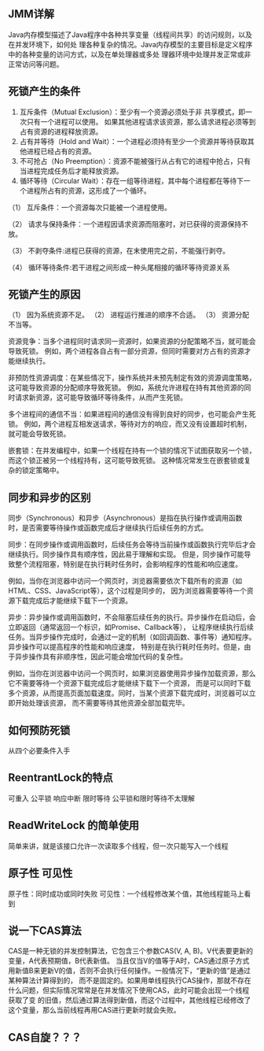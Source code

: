 ## JMM详解
Java内存模型描述了Java程序中各种共享变量（线程间共享）的访问规则，以及在并发环境下，如何处
理各种复杂的情况。Java内存模型的主要目标是定义程序中的各种变量的访问方式，以及在单处理器或多处
理器环境中处理并发正常或非正常访问等问题。

## 死锁产生的条件
1. 互斥条件（Mutual Exclusion）：至少有一个资源必须处于非 共享模式，即一次只有一个进程可以使用。
如果其他进程请求该资源，那么请求进程必须等到占有资源的进程释放资源。
2. 占有并等待（Hold and Wait）：一个进程必须持有至少一个资源并等待获取其他进程已经占有的资源。
3. 不可抢占（No Preemption）：资源不能被强行从占有它的进程中抢占，只有当进程完成任务后才能释放资源。
4. 循环等待（Circular Wait）：存在一组等待进程，其中每个进程都在等待下一个进程所占有的资源，这形成了一个循环。

（1） 互斥条件：一个资源每次只能被一个进程使用。

（2） 请求与保持条件：一个进程因请求资源而阻塞时，对已获得的资源保持不放。

（3） 不剥夺条件:进程已获得的资源，在末使用完之前，不能强行剥夺。

（4） 循环等待条件:若干进程之间形成一种头尾相接的循环等待资源关系

## 死锁产生的原因
（1） 因为系统资源不足。
（2） 进程运行推进的顺序不合适。
（3） 资源分配不当等。

资源竞争：当多个进程同时请求同一资源时，如果资源的分配策略不当，就可能会导致死锁。
例如，两个进程各自占有一部分资源，但同时需要对方占有的资源才能继续执行。

非预防性资源调度：在某些情况下，操作系统并未预先制定有效的资源调度策略，这可能导致资源的分配顺序导致死锁。
例如，系统允许进程在持有其他资源的同时请求新资源，这可能导致循环等待条件，从而产生死锁。

多个进程间的通信不当：如果进程间的通信没有得到良好的同步，也可能会产生死锁。
例如，两个进程互相发送请求，等待对方的响应，而又没有设置超时机制，就可能会导致死锁。

嵌套锁：在并发编程中，如果一个线程在持有一个锁的情况下试图获取另一个锁，而这个锁正被另一个线程持有，这可能导致死锁。
这种情况常发生在嵌套锁或复杂的锁定策略中。


## 同步和异步的区别
同步（Synchronous）和异步（Asynchronous）是指在执行操作或调用函数时，是否需要等待操作或函数完成后才继续执行后续任务的方式。

同步：在同步操作或调用函数时，后续任务会等待当前操作或函数执行完毕后才会继续执行。同步操作具有顺序性，因此易于理解和实现。
但是，同步操作可能导致整个流程阻塞，特别是在执行耗时任务时，会影响程序的性能和响应速度。

例如，当你在浏览器中访问一个网页时，浏览器需要依次下载所有的资源（如HTML、CSS、JavaScript等），这个过程是同步的，
因为浏览器需要等待一个资源下载完成后才能继续下载下一个资源。

异步：异步操作或调用函数时，不会阻塞后续任务的执行。异步操作在启动后，会立即返回（通常返回一个标识，如Promise、Callback等），
让程序继续执行后续任务。当异步操作完成时，会通过一定的机制（如回调函数、事件等）通知程序。异步操作可以提高程序的性能和响应速度，
特别是在执行耗时任务时。但是，由于异步操作具有非顺序性，因此可能会增加代码的复杂性。

例如，当你在浏览器中访问一个网页时，如果浏览器使用异步操作加载资源，那么它不需要等待一个资源下载完成后才能继续下载下一个资源，
而是可以同时下载多个资源，从而提高页面加载速度。同时，当某个资源下载完成时，浏览器可以立即开始处理该资源，
而不需要等待其他资源全部加载完毕。

## 如何预防死锁
从四个必要条件入手

## ReentrantLock的特点
可重入  公平锁  响应中断  限时等待
公平锁和限时等待不太理解

## ReadWriteLock 的简单使用
简单来讲，就是该接口允许一次读取多个线程，但一次只能写入一个线程

## 原子性  可见性
原子性：同时成功或同时失败  可见性：一个线程修改某个值，其他线程能马上看到

## 说一下CAS算法
CAS是一种无锁的并发控制算法，它包含三个参数CAS(V, A, B)。V代表要更新的变量，A代表预期值，B代表新值。
当且仅当V的值等于A时，CAS通过原子方式用新值B来更新V的值，否则不会执行任何操作。一般情况下，“更新的值”是通过某种算法计算得到的，
而不是固定的。如果用单线程执行CAS操作，那就不存在什么问题，但实际情况常常是在并发情况下使用CAS，此时可能会出现一个线程获取了变
的旧值，然后通过算法得到新值，而这个过程中，其他线程已经修改了这个变量，那么当前线程再用CAS进行更新时就会失败。

## CAS自旋？？？





